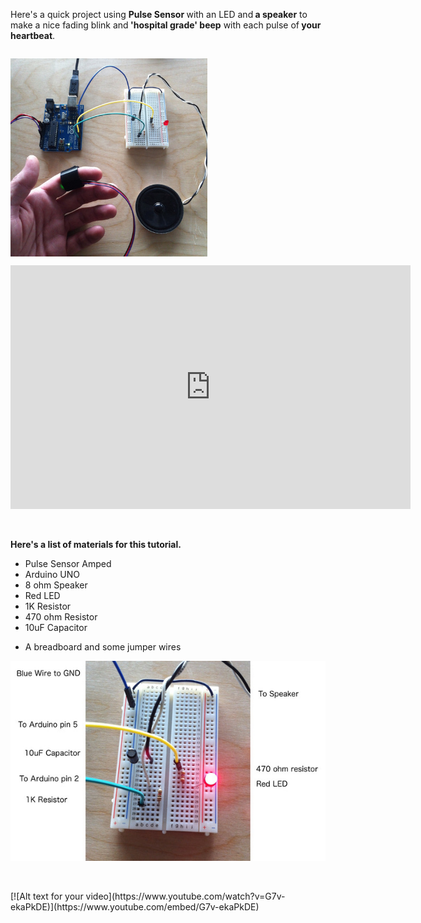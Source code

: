 Here's a quick project using <strong>Pulse Sensor </strong>with an LED and<strong> a speaker</strong> to make a nice fading blink and<strong> 'hospital grade' beep</strong> with each pulse of<strong> your heartbeat</strong>.
<p style="float: left;"><strong><img alt="" src="https://github.com/WorldFamousElectronics/PulseSensor_Speaker/blob/master/Speaker.jpg" style="float: left;" width="315" height="317" /> </strong></p>
<div><iframe width="640" height="390" src="https://www.youtube.com/embed/G7v-ekaPkDE" frameborder="0" allowfullscreen=""></iframe></div>
<p> </p>
<p><strong>Here's a list of materials for this tutorial.</strong></p>
<ul>
<li>Pulse Sensor Amped</li>
<li>Arduino UNO</li>
<li>8 ohm Speaker</li>
<li>Red LED</li>
<li>1K Resistor</li>
<li>470 ohm Resistor</li>
<li>10uF Capacitor</li>
</ul>
<ul>
<li>A breadboard and some jumper wires</li>
</ul>
<p style="text-align: center;"><img alt="" src="https://github.com/WorldFamousElectronics/PulseSensor_Speaker/blob/master/SpeakerCircuit.jpg" style="float: none;" /></p>
<p> </p>
[![Alt text for your video](https://www.youtube.com/watch?v=G7v-ekaPkDE)](https://www.youtube.com/embed/G7v-ekaPkDE)
